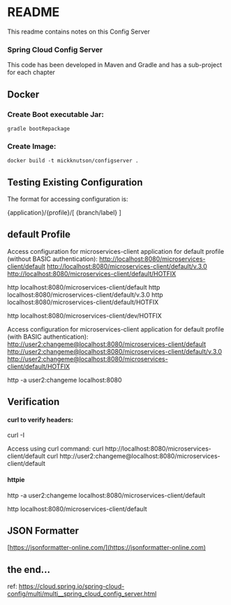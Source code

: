 # README #

This readme contains notes on this Config Server


### Spring Cloud Config Server
This code has been developed in Maven and Gradle and has a sub-project for each chapter


## Docker

### Create Boot executable Jar:

    gradle bootRepackage

### Create Image:

    docker build -t mickknutson/configserver .






## Testing Existing Configuration

The format for accessing configuration is:

{application}/{profile}/[ {branch/label} ]

default Profile
-

Access configuration for microservices-client application for default profile (without BASIC authentication):
[http://localhost:8080/microservices-client/default](http://localhost:8080/microservices-client/default)
[http://localhost:8080/microservices-client/default/v.3.0](http://localhost:8080/microservices-client/default/v.3.0)
[http://localhost:8080/microservices-client/default/HOTFIX](http://localhost:8080/microservices-client/default/HOTFIX)

http localhost:8080/microservices-client/default
http localhost:8080/microservices-client/default/v.3.0
http localhost:8080/microservices-client/default/HOTFIX

http localhost:8080/microservices-client/dev/HOTFIX


Access configuration for microservices-client application for default profile (with BASIC authentication):
[http://user2:changeme@localhost:8080/microservices-client/default](http://user2:changeme@localhost:8080/microservices-client/default)
[http://user2:changeme@localhost:8080/microservices-client/default/v.3.0](http://user2:changeme@localhost:8080/microservices-client/default/v.3.0)
[http://user2:changeme@localhost:8080/microservices-client/default/HOTFIX](http://user2:changeme@localhost:8080/microservices-client/default/HOTFIX)

http -a user2:changeme localhost:8080



Verification
---

#### curl to verify headers:

curl -I


Access using curl command:
curl http://localhost:8080/microservices-client/default
curl http://user2:changeme@localhost:8080/microservices-client/default

#### httpie

http -a user2:changeme localhost:8080/microservices-client/default

http localhost:8080/microservices-client/default

JSON Formatter
---
[https://jsonformatter-online.com/](https://jsonformatter-online.com)

## the end... ##

ref: https://cloud.spring.io/spring-cloud-config/multi/multi__spring_cloud_config_server.html